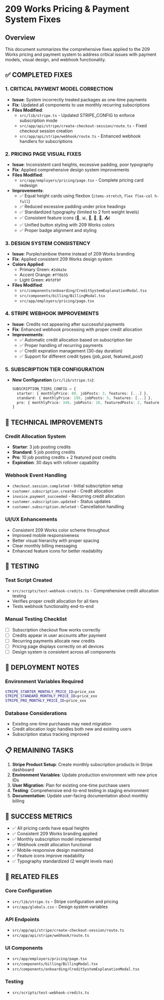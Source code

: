# 209 Works Pricing & Payment System Fixes

## Overview

This document summarizes the comprehensive fixes applied to the 209 Works pricing and payment system to address critical issues with payment models, visual design, and webhook functionality.

## ✅ COMPLETED FIXES

### 1. **CRITICAL PAYMENT MODEL CORRECTION**

- **Issue**: System incorrectly treated packages as one-time payments
- **Fix**: Updated all components to use monthly recurring subscriptions
- **Files Modified**:
  - `src/lib/stripe.ts` - Updated STRIPE_CONFIG to enforce subscription mode
  - `src/app/api/stripe/create-checkout-session/route.ts` - Fixed checkout session creation
  - `src/app/api/stripe/webhook/route.ts` - Enhanced webhook handlers for subscriptions

### 2. **PRICING PAGE VISUAL FIXES**

- **Issue**: Inconsistent card heights, excessive padding, poor typography
- **Fix**: Applied comprehensive design system improvements
- **Files Modified**:
  - `src/app/employers/pricing/page.tsx` - Complete pricing card redesign
- **Improvements**:
  - ✅ Equal height cards using flexbox (`items-stretch`, `flex flex-col h-full`)
  - ✅ Reduced excessive padding under price headings
  - ✅ Standardized typography (limited to 2 font weight levels)
  - ✅ Consistent feature icons (📝, 📊, 🤖, 💬, 🚀, 📤)
  - ✅ Unified button styling with 209 Works colors
  - ✅ Proper badge alignment and styling

### 3. **DESIGN SYSTEM CONSISTENCY**

- **Issue**: Purple/rainbow theme instead of 209 Works branding
- **Fix**: Applied consistent 209 Works design system
- **Colors Applied**:
  - Primary Green: `#2d4a3e`
  - Accent Orange: `#ff6b35`
  - Light Green: `#9fdf9f`
- **Files Modified**:
  - `src/components/onboarding/CreditSystemExplanationModal.tsx`
  - `src/components/billing/BillingModal.tsx`
  - `src/app/employers/pricing/page.tsx`

### 4. **STRIPE WEBHOOK IMPROVEMENTS**

- **Issue**: Credits not appearing after successful payments
- **Fix**: Enhanced webhook processing with proper credit allocation
- **Improvements**:
  - ✅ Automatic credit allocation based on subscription tier
  - ✅ Proper handling of recurring payments
  - ✅ Credit expiration management (30-day duration)
  - ✅ Support for different credit types (job_post, featured_post)

### 5. **SUBSCRIPTION TIER CONFIGURATION**

- **New Configuration** (`src/lib/stripe.ts`):
  ```typescript
  SUBSCRIPTION_TIERS_CONFIG = {
    starter: { monthlyPrice: 89, jobPosts: 3, features: [...] },
    standard: { monthlyPrice: 199, jobPosts: 5, features: [...] },
    pro: { monthlyPrice: 349, jobPosts: 10, featuredPosts: 2, features: [...] }
  }
  ```

## 🔧 TECHNICAL IMPROVEMENTS

### Credit Allocation System

- **Starter**: 3 job posting credits
- **Standard**: 5 job posting credits
- **Pro**: 10 job posting credits + 2 featured post credits
- **Expiration**: 30 days with rollover capability

### Webhook Event Handling

- `checkout.session.completed` - Initial subscription setup
- `customer.subscription.created` - Credit allocation
- `invoice.payment_succeeded` - Recurring credit allocation
- `customer.subscription.updated` - Status updates
- `customer.subscription.deleted` - Cancellation handling

### UI/UX Enhancements

- Consistent 209 Works color scheme throughout
- Improved mobile responsiveness
- Better visual hierarchy with proper spacing
- Clear monthly billing messaging
- Enhanced feature icons for better readability

## 🧪 TESTING

### Test Script Created

- `src/scripts/test-webhook-credits.ts` - Comprehensive credit allocation testing
- Verifies proper credit allocation for all tiers
- Tests webhook functionality end-to-end

### Manual Testing Checklist

- [ ] Subscription checkout flow works correctly
- [ ] Credits appear in user accounts after payment
- [ ] Recurring payments allocate new credits
- [ ] Pricing page displays correctly on all devices
- [ ] Design system is consistent across all components

## 🚀 DEPLOYMENT NOTES

### Environment Variables Required

```bash
STRIPE_STARTER_MONTHLY_PRICE_ID=price_xxx
STRIPE_STANDARD_MONTHLY_PRICE_ID=price_xxx
STRIPE_PRO_MONTHLY_PRICE_ID=price_xxx
```

### Database Considerations

- Existing one-time purchases may need migration
- Credit allocation logic handles both new and existing users
- Subscription status tracking improved

## 📋 REMAINING TASKS

1. **Stripe Product Setup**: Create monthly subscription products in Stripe dashboard
2. **Environment Variables**: Update production environment with new price IDs
3. **User Migration**: Plan for existing one-time purchase users
4. **Testing**: Comprehensive end-to-end testing in staging environment
5. **Documentation**: Update user-facing documentation about monthly billing

## 🎯 SUCCESS METRICS

- ✅ All pricing cards have equal heights
- ✅ Consistent 209 Works branding applied
- ✅ Monthly subscription model implemented
- ✅ Webhook credit allocation functional
- ✅ Mobile-responsive design maintained
- ✅ Feature icons improve readability
- ✅ Typography standardized (2 weight levels max)

## 🔗 RELATED FILES

### Core Configuration

- `src/lib/stripe.ts` - Stripe configuration and pricing
- `src/app/globals.css` - Design system variables

### API Endpoints

- `src/app/api/stripe/create-checkout-session/route.ts`
- `src/app/api/stripe/webhook/route.ts`

### UI Components

- `src/app/employers/pricing/page.tsx`
- `src/components/billing/BillingModal.tsx`
- `src/components/onboarding/CreditSystemExplanationModal.tsx`

### Testing

- `src/scripts/test-webhook-credits.ts`
